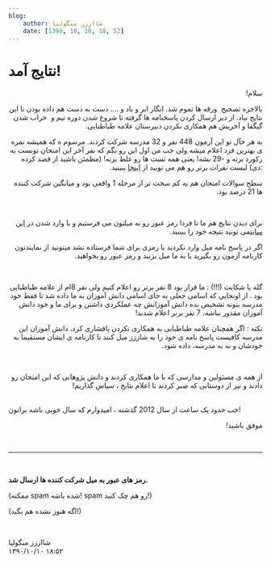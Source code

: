 ```yaml
---
blog:
    author: شااززز منگولیا
    date: [1390, 10, 10, 18, 52]
---
```

# نتایج آمد!

<div class="cnt">
<p class="" dir="rtl">سلام!</p>
<p class="" dir="rtl">بالاخره تصحیح  ورقه ها تموم شد. انگار ابر و باد و .... دست به دست هم داده بودن تا این نتایج نیاد. از دیر ارسال کردن پاسخنامه ها گرفته تا شروع شدن دوره تیم و  خراب شدن گیگفا و آخریش هم همکاری نکردن دبیرستان علامه طباطبایی.</p>
<p class="" dir="rtl">به هر حآل تو این آزمون 448 نفر و 32 مدرسه شرکت کردند. مرسوم ه که همیشه نمره ی بهترین فرد اعلام میشه ولی خب من اول این رو بگم که نفر آخر این امتحان تونست یه رکورد بزنه و -29 بشه! یعنی همه تست ها رو غلط بزنه! (مطمئن باشید از قصد کرده :دی) لیست نفرات برتر رو هم می تونید از <a href="http://sh44zzz.gigfa.com/shaazzz/results/">اینجا</a> ببینید.</p>
<p class="" dir="rtl">سطح سوالات امتحان هم یه کم سخت تر از مرحله 1 واقعی بود و میانگین شرکت کننده ها 21 درصد بود.</p>
<p class="" dir="rtl"><br/></p>
<p class="" dir="rtl">برای دیدن نتایج هم ما تا فردا رمز عبور رو به میلتون می فرستیم و با وارد شدن در <a href="http://sh44zzz.gigfa.com/shaazzz">این سایت</a>می تونید نتیجه خود را ببینید.</p>
<p class="" dir="rtl">اگر در پاسخ نامه میل وارد نکردید یا رمزی برای شما فرستاده نشد میتونید از نمایندتون کارنامه آزمون رو بگیرید یا به ما میل بزنید و رمز عبور رو بخواهید.</p>
<p class="" dir="rtl"><br/></p>
<p class="" dir="rtl"></p>
<p class="" dir="rtl">گله یا شکایت (!!!) : ما قرار بود 8 نفر برتر رو اعلام کنیم ولی نفر 8ام از علامه طباطبایی بود . از اونجایی که اسامی جعلی به جای اسامی دانش آموزان به ما داده شد تا فقط خود مدرسه بتونه تشخیص بده دانش آموزانش چه عملکردی داشتن و برای ما و خود دانش آموزان مقدور نباشه، 7 نفر برنر اعلام شدند!</p>
<p class="" dir="rtl">نکته : اگر همچنان علامه طباطبایی به همکاری نکردن پافشاری کرد، دانش آموزان این مدرسه کافیست پاسخ نامه ی خود را به شاززز میل کنند تا کارنامه ی ایشان مستقیما به خودشان و نه به مدرسه، داده شود.</p>
<p class="" dir="rtl"><br/></p>
<p class="" dir="rtl">از همه ی مسئولین و مدارسی که با ما همکاری کردند و دانش پژوهانی که این امتحان رو دادند و نیز از دوستانی که صبر کردند تا اعلام نتایج ، سپاس گذاریم!</p>
<br/>خب حدود یک ساعت از سال 2012 گذشته ، امیدوارم که سال خوبی باشه براتون!<p class="" dir="rtl">موفق باشید!</p>
<p class="" dir="rtl"><br/></p>
<p class="" dir="rtl"></p>
<hr size="2" width="100%"/>
<p><br/></p>
<p><strong>رمز های عبور به میل شرکت کننده ها ارسال شد.</strong></p>
<p>(ممکنه spam شده باشه! spam رو هم چک کنید!)</p>
<p>(اگه هنوز نشده هم بگید!)</p>
<p class="" dir="rtl"><br/></p>
<p></p>
</div>

<div class="blog-info">
    <div class="blog-author">شااززز منگولیا</div>
    <div class="blog-date">۱۳۹۰/۱۰/۱۰ ۱۸:۵۲</div>
</div>

